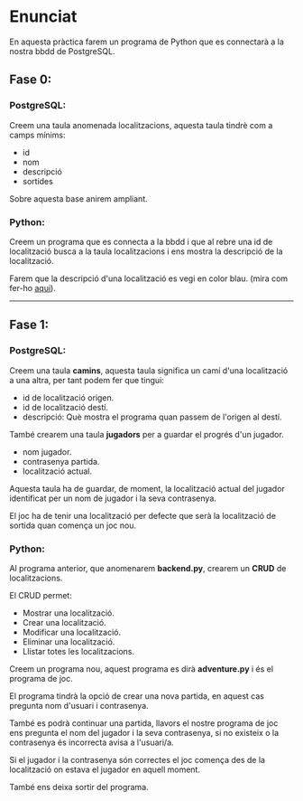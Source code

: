 # Enunciat

En aquesta pràctica farem un programa de Python que es connectarà a la nostra bbdd de PostgreSQL.

## Fase 0:

### PostgreSQL:

Creem una taula anomenada localitzacions, aquesta taula tindrè com a camps mínims:

- id
- nom
- descripció
- sortides

Sobre aquesta base anirem ampliant.

### Python:

Creem un programa que es connecta a la bbdd i que al rebre una id de localització busca a la taula localitzacions i ens mostra la descripció de la localització.

Farem que la descripció d'una localització es vegi en color blau. (mira com fer-ho [aqui](https://linuxhint.com/print-colored-text-python/)).

---------------------------------------------------------------------------------------------------------------------------------------

## Fase 1:

### PostgreSQL:

Creem una taula **camins**, aquesta taula significa un camí d'una localització a una altra, per tant podem fer que tingui:

- id de localització origen.
- id de localització destí.
- descripció: Què mostra el programa quan passem de l'origen al destí.

També crearem una taula **jugadors** per a guardar el progrés d'un jugador.

- nom jugador.
- contrasenya partida.
- localització actual.

Aquesta taula ha de guardar, de moment, la localització actual del jugador identificat per un nom de jugador i la seva contrasenya.

El joc ha de tenir una localització per defecte que serà la localització de sortida quan comença un joc nou.

### Python:

Al programa anterior, que anomenarem **backend.py**, crearem un **CRUD** de localitzacions.

El CRUD permet:

- Mostrar una localització.
- Crear una localització.
- Modificar una localització.
- Eliminar una localització.
- Llistar totes les localitzacions.

Creem un programa nou, aquest programa es dirà **adventure.py** i és el programa de joc.

El programa tindrà la opció de crear una nova partida, en aquest cas pregunta nom d'usuari i contrasenya.

També es podrà continuar una partida, llavors el nostre programa de joc ens pregunta el nom del jugador i la seva contrasenya, si no existeix o la contrasenya és incorrecta avisa a l'usuari/a. 

Si el jugador i la contrasenya són correctes el joc comença des de la localització on estava el jugador en aquell moment.

També ens deixa sortir del programa.






